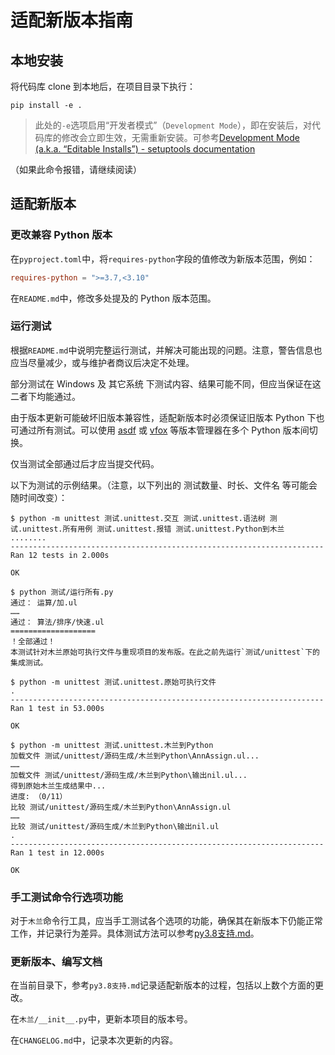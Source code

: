 # 适配新版本指南

## 本地安装

将代码库 clone 到本地后，在项目目录下执行：

```shell
pip install -e .
```

> 此处的`-e`选项启用“开发者模式”（`Development Mode`），即在安装后，对代码库的修改会立即生效，无需重新安装。可参考[Development Mode (a.k.a. “Editable Installs”) - setuptools documentation](https://setuptools.pypa.io/en/latest/userguide/development_mode.html)

（如果此命令报错，请继续阅读）

## 适配新版本

### 更改兼容 Python 版本

在`pyproject.toml`中，将`requires-python`字段的值修改为新版本范围，例如：

```toml
requires-python = ">=3.7,<3.10"
```

在`README.md`中，修改多处提及的 Python 版本范围。

### 运行测试

根据`README.md`中说明完整运行测试，并解决可能出现的问题。注意，警告信息也应当尽量减少，或与维护者商议后决定不处理。

部分测试在 Windows 及 其它系统 下测试内容、结果可能不同，但应当保证在这二者下均能通过。

由于版本更新可能破坏旧版本兼容性，适配新版本时必须保证旧版本 Python 下也可通过所有测试。可以使用 [asdf](https://asdf-vm.com/) 或 [vfox](https://vfox.lhan.me/) 等版本管理器在多个 Python 版本间切换。

仅当测试全部通过后才应当提交代码。

以下为测试的示例结果。（注意，以下列出的 测试数量、时长、文件名 等可能会随时间改变）：

```terminal
$ python -m unittest 测试.unittest.交互 测试.unittest.语法树 测试.unittest.所有用例 测试.unittest.报错 测试.unittest.Python到木兰
........
----------------------------------------------------------------------
Ran 12 tests in 2.000s

OK
```

```terminal
$ python 测试/运行所有.py
通过： 运算/加.ul
……
通过： 算法/排序/快速.ul
===================
！全部通过！
本测试针对木兰原始可执行文件与重现项目的发布版。在此之前先运行`测试/unittest`下的集成测试。
```

```terminal
$ python -m unittest 测试.unittest.原始可执行文件
.
----------------------------------------------------------------------
Ran 1 test in 53.000s

OK
```

```terminal
$ python -m unittest 测试.unittest.木兰到Python
加载文件 测试/unittest/源码生成/木兰到Python\AnnAssign.ul...
……
加载文件 测试/unittest/源码生成/木兰到Python\输出nil.ul...
得到原始木兰生成结果中...
进度: （0/11）
比较 测试/unittest/源码生成/木兰到Python\AnnAssign.ul
……
比较 测试/unittest/源码生成/木兰到Python\输出nil.ul
.
----------------------------------------------------------------------
Ran 1 test in 12.000s

OK
```

### 手工测试命令行选项功能

对于`木兰`命令行工具，应当手工测试各个选项的功能，确保其在新版本下仍能正常工作，并记录行为差异。具体测试方法可以参考[py3.8支持.md](py3.8%E6%94%AF%E6%8C%81.md#%E5%91%BD%E4%BB%A4%E8%A1%8C%E5%8F%82%E6%95%B0%E8%A1%8C%E4%B8%BA%E5%AF%B9%E6%AF%94%E6%B5%8B%E8%AF%95)。

### 更新版本、编写文档

在当前目录下，参考`py3.8支持.md`记录适配新版本的过程，包括以上数个方面的更改。

在`木兰/__init__.py`中，更新本项目的版本号。

在`CHANGELOG.md`中，记录本次更新的内容。
